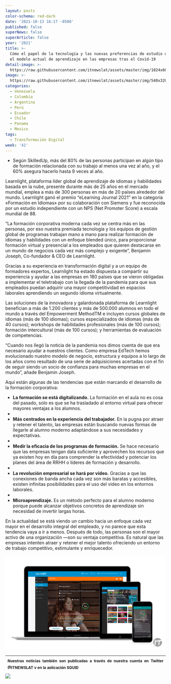 ```yaml
---
layout: posts
color-schema: red-dark
date: '2021-10-13 16:17 -0500'
published: false
superNews: false
superArticle: false
year: '2021'
title: >-
  Cómo el papel de la tecnología y las nuevas preferencias de estudio determinan
  el modelo actual de aprendizaje en las empresas tras el Covid-19
detail-image: >-
  https://raw.githubusercontent.com/itnewslat/assets/master/img/1024x680/dispositivos-g.jpg
image: >-
  https://raw.githubusercontent.com/itnewslat/assets/master/img/540x320/dispositivos-p.jpg
categories:
  - Venezuela
  - Colombia
  - Argentina
  - Perú
  - Ecuador
  - Chile
  - Panama
  - Mexico
tags:
  - Transformación Digital
week: '41'
---
```

- Según SkilledUp, más del 80% de las personas participan en algún tipo de formación relacionada con su trabajo al menos una vez al año, y el 60% asegura hacerlo hasta 9 veces al año.

Learnlight, plataforma líder global de aprendizaje de idiomas y habilidades basada en la nube, presente durante más de 25 años en el mercado mundial, emplea a más de 300 personas en más de 20 países alrededor del mundo. Learnlight ganó el premio “eLearning Journal 2021” en la categoría «Formación en Idiomas» por su colaboración con Siemens y fue reconocida por un estudio independiente con un NPS (Net Promoter Score) a escala mundial de 88.
 
“La formación corporativa moderna cada vez se centra más en las personas, por eso nuestra premiada tecnología y los equipos de gestión global de programas trabajan mano a mano para realizar formación de idiomas y habilidades con un enfoque blended único, para proporcionar formación virtual y presencial a los empleados que quieren destacarse en un mundo de negocios cada vez más complejo y exigente”, Benjamin Joseph, Co-fundador & CEO de Learnlight.
 
Gracias a su experiencia en transformación digital y a un equipo de formadores expertos, Learnlight ha estado dispuesta a compartir su experiencia y ayudar a las empresas en 180 países que se vieron obligadas a implementar el teletrabajo con la llegada de la pandemia para que sus empleados puedan adquirir una mayor competitividad en espacios laborales aprendiendo un segundo idioma virtualmente.
 
Las soluciones de la innovadora y galardonada plataforma de Learnlight benefician a más de 1.200 clientes y más de 500.000 alumnos en todo el mundo a través del Empowerment MethodTM e incluyen cursos globales de idiomas (más de 100 idiomas); cursos especializados de idiomas (más de 40 cursos); workshops de habilidades profesionales (más de 100 cursos); formación intercultural (más de 100 cursos); y herramientas de evaluación de competencias.
 
“Cuando nos llegó la noticia de la pandemia nos dimos cuenta de que era necesario ayudar a nuestros clientes. Como empresa EdTech hemos evolucionado nuestro modelo de negocio, estructura y equipos a lo largo de los años como resultado de una serie de adquisiciones acertadas con el fin de seguir siendo un socio de confianza para muchas empresas en el mundo”, añade Benjamin Joseph.
 
Aquí están algunas de las tendencias que están marcando el desarrollo de la formación corporativa:
 
- **La formación se está digitalizando.** La formación en el aula no es cosa del pasado, solo es que se ha trasladado al entorno virtual para ofrecer mayores ventajas a los alumnos.
-  
- **Más centrados en la experiencia del trabajador.** En la pugna por atraer y retener el talento, las empresas están buscando nuevas formas de llegarle al alumno moderno adaptándose a sus necesidades y expectativas.
-  
- **Medir la eficacia de los programas de formación.** Se hace necesario que las empresas tengan data suficiente y aprovechen los recursos que ya existen hoy en día para comprender la efectividad y potenciar los planes del área de RRHH o líderes de formación y desarrollo.
-  
- **La revolución empresarial se hará por vídeo.** Gracias a que las conexiones de banda ancha cada vez son más baratas y accesibles, existen infinitas posibilidades para el uso del video en los entornos laborales.
-  
- **Microaprendizaje.** Es un método perfecto para el alumno moderno porque puede alcanzar objetivos concretos de aprendizaje sin necesidad de invertir largas horas.

 
En la actualidad se está viendo un cambio hacia un enfoque cada vez mayor en el desarrollo integral del empleado, y no parece que esta tendencia vaya a ir a menos. Después de todo, las personas son el mayor activo de una organización —son su ventaja competitiva. Es natural que las empresas intenten atraer y retener el mejor talento ofreciendo un entorno de trabajo competitivo, estimulante y enriquecedor.

![](https://raw.githubusercontent.com/itnewslat/assets/master/img/540x320/dispositivos-p.jpg)

<table style="height: 42px;" width="569">
<tbody>
<tr>
<td style="text-align: justify;"><sub><strong>Nuestras noticias también son publicadas a través de nuestra cuenta en Twitter <a href="https://twitter.com/itnewslat?lang=es">@ITNEWSLAT</a> y en la aplicación <a href="https://squidapp.co/en/">SQUID</a></strong></sub></td>
</tr>
</tbody>
</table>

<img src="https://tracker.metricool.com/c3po.jpg?hash=56f88a41e39ab42c063cc51676587a04"/>